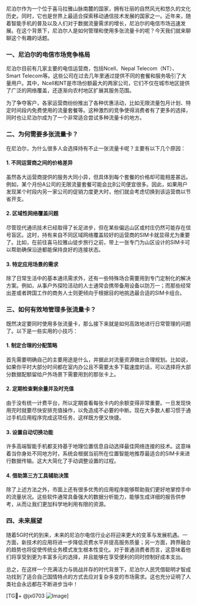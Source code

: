 尼泊尔作为一个位于喜马拉雅山脉南麓的国家，拥有壮丽的自然风光和悠久的文化历史。同时，它也是世界上最适合探索移动通信技术发展的国家之一。近年来，随着智能手机的普及以及人们对于数据流量需求的增长，尼泊尔的电信市场迅速发展。在这个背景下，尼泊尔人是如何管理和使用多张流量卡的呢？今天我们就来聊聊这个有趣的话题。

### 一、尼泊尔的电信市场竞争格局

尼泊尔目前有几家主要的电信运营商，包括Ncell、Nepal Telecom（NT）、Smart Telecom等。这些公司在过去几年里通过提供不同的套餐和服务吸引了大量用户。其中，Ncell和NT是市场份额最大的两家公司，它们不仅在城市地区提供了广泛的网络覆盖，还逐渐向农村地区扩展其服务范围。

为了争夺客户，各家运营商纷纷推出了各种优惠活动，比如无限流量包月计划、特定时间段内免费使用的流量套餐等。这种激烈的竞争使得消费者有了更多的选择，同时也让尼泊尔成为了一个非常适合尝试多种流量卡的地方。

### 二、为何需要多张流量卡？

在尼泊尔，为什么很多人会选择持有不止一张流量卡呢？主要有以下几个原因：

#### 1. 不同运营商之间的价格差异
虽然各大运营商提供的服务大同小异，但具体到每个套餐的价格却可能相差甚远。例如，某个月份A公司的无限流量套餐可能会比B公司便宜很多。因此，如果用户发现某个时段内另一家公司的促销力度更大时，他们就会考虑切换到该运营商以节省开支。

#### 2. 区域性网络覆盖问题
尽管现代通讯技术已经取得了长足进步，但在某些偏远山区或村庄仍然可能存在信号盲区。这时，持有来自不同区域网络覆盖较好的运营商的SIM卡就显得尤为重要了。比如，在前往喜马拉雅山徒步旅行之前，带上一张专门为山区设计的SIM卡可以帮助确保沿途都能保持良好的连接状态。

#### 3. 特定应用场景的需求
除了日常生活中的基本通讯需求外，还有一些特殊场合需要用到专门定制化的解决方案。例如，从事户外探险活动的人士通常会携带备用设备以防万一；而那些经常出差或者跨国工作的商务人士则更倾向于根据目的地挑选最合适的SIM卡组合。

### 三、如何有效地管理多张流量卡？

既然决定要同时使用多张流量卡，那么接下来就是如何高效地进行日常管理的问题了。以下是一些实用的小技巧：

#### 1. 制定合理的分配策略
首先需要明确自己的主要用途是什么，并据此对流量资源做出合理规划。比如说，如果你平时大部分时间都在室内办公且不需要太多下载速度的话，可以选择将大部分数据配额留给户外场景下需要用到的那张卡上。

#### 2. 定期检查剩余量并及时充值
由于没有统一计费平台，所以定期查看每张卡内的余额变得非常重要。一旦发现快用完时就要尽快安排充值操作，以免造成不必要的中断。现在大多数人都习惯于通过手机应用程序完成这项任务，这样既方便又快捷。

#### 3. 设置自动切换功能
许多高端智能手机都支持基于地理位置信息自动选择最佳网络连接的技术。这意味着当你身处不同地方时，系统会根据当前所在位置智能地推荐最适合的SIM卡来进行数据传输。这大大简化了手动调整设置的过程。

#### 4. 借助第三方工具辅助决策
除了上述方法之外，市面上还有很多优秀的应用程序能够帮助我们更好地掌控手中的流量状况。这些软件通常具备强大的数据分析能力，能够生成详细的报告供参考，从而让我们更加科学地利用有限的资源。

### 四、未来展望

随着5G时代的到来，未来的尼泊尔电信行业必将迎来更大的变革与发展机遇。一方面，新技术的应用将进一步降低资费水平并提高服务质量；另一方面，跨界融合的趋势也将促使传统业务模式发生根本性变化。对于普通消费者而言，这意味着他们将享受到更为丰富多元的选择，并且能够在享受便利的同时控制好成本支出。

总之，在这样一个充满活力与挑战并存的时代背景下，尼泊尔人民凭借聪明才智成功找到了适合自己国情特点的方式去应对复杂多变的市场需求。这也充分证明了人类社会永远都在不断进步当中！

[TG💪+ @jx0703 ![Image](https://github.com/user-attachments/assets/dbca1d08-cadb-493c-b0ec-ad6f7a83f270)]